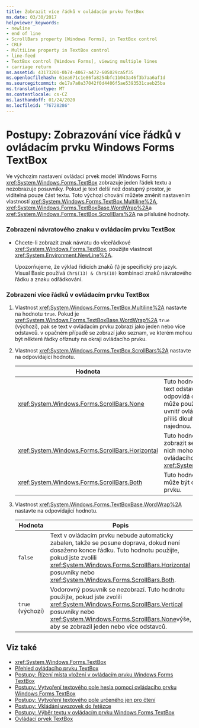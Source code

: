 ```yaml
---
title: Zobrazit více řádků v ovládacím prvku TextBox
ms.date: 03/30/2017
helpviewer_keywords:
- newline
- end of line
- ScrollBars property [Windows Forms], in TextBox control
- CRLF
- MultiLine property in TextBox control
- line-feed
- TextBox control [Windows Forms], viewing multiple lines
- carriage return
ms.assetid: 43173201-0b74-4067-a472-605029ca5f35
ms.openlocfilehash: 61ea671c1e86fa8254bfc1b043a46f3b7aa6af1d
ms.sourcegitcommit: de17a7a0a37042f0d4406f5ae5393531caeb25ba
ms.translationtype: MT
ms.contentlocale: cs-CZ
ms.lasthandoff: 01/24/2020
ms.locfileid: "76728286"
---
```

# <a name="how-to-view-multiple-lines-in-the-windows-forms-textbox-control"></a>Postupy: Zobrazování více řádků v ovládacím prvku Windows Forms TextBox
Ve výchozím nastavení ovládací prvek model Windows Forms <xref:System.Windows.Forms.TextBox> zobrazuje jeden řádek textu a nezobrazuje posuvníky. Pokud je text delší než dostupný prostor, je viditelná pouze část textu. Toto výchozí chování můžete změnit nastavením vlastností <xref:System.Windows.Forms.TextBox.Multiline%2A>, <xref:System.Windows.Forms.TextBoxBase.WordWrap%2A>a <xref:System.Windows.Forms.TextBox.ScrollBars%2A> na příslušné hodnoty.  
  
### <a name="to-display-a-carriage-return-in-the-textbox-control"></a>Zobrazení návratového znaku v ovládacím prvku TextBox  
  
- Chcete-li zobrazit znak návratu do víceřádkové <xref:System.Windows.Forms.TextBox>, použijte vlastnost <xref:System.Environment.NewLine%2A>.  
  
     Upozorňujeme, že výklad řídicích znaků (\\) je specifický pro jazyk. Visual Basic používá `Chr$(13) & Chr$(10)` kombinaci znaků návratového řádku a znaku odřádkování.  
  
### <a name="to-view-multiple-lines-in-the-textbox-control"></a>Zobrazení více řádků v ovládacím prvku TextBox  
  
1. Vlastnost <xref:System.Windows.Forms.TextBox.Multiline%2A> nastavte na hodnotu `true`. Pokud je <xref:System.Windows.Forms.TextBoxBase.WordWrap%2A> `true` (výchozí), pak se text v ovládacím prvku zobrazí jako jeden nebo více odstavců. v opačném případě se zobrazí jako seznam, ve kterém mohou být některé řádky oříznuty na okraji ovládacího prvku.  
  
2. Vlastnost <xref:System.Windows.Forms.TextBox.ScrollBars%2A> nastavte na odpovídající hodnotu.  
  
    |Hodnota|Popis|  
    |-----------|-----------------|  
    |<xref:System.Windows.Forms.ScrollBars.None>|Tuto hodnotu použijte, pokud bude text odstavcem, který téměř vždy odpovídá ovládacímu prvku. Uživatel může použít ukazatel myši k přesunu uvnitř ovládacího prvku, pokud je text příliš dlouhý pro zobrazení všech najednou.|  
    |<xref:System.Windows.Forms.ScrollBars.Horizontal>|Tuto hodnotu použijte, pokud chcete zobrazit seznam řádků, některé z nich mohou být delší než šířka ovládacího prvku <xref:System.Windows.Forms.TextBox>.|  
    |<xref:System.Windows.Forms.ScrollBars.Both>|Tuto hodnotu použijte, pokud seznam může být delší než výška ovládacího prvku.|  
  
3. Vlastnost <xref:System.Windows.Forms.TextBoxBase.WordWrap%2A> nastavte na odpovídající hodnotu.  
  
    |Hodnota|Popis|  
    |-----------|-----------------|  
    |`false`|Text v ovládacím prvku nebude automaticky zabalen, takže se posune doprava, dokud není dosaženo konce řádku. Tuto hodnotu použijte, pokud jste zvolili <xref:System.Windows.Forms.ScrollBars.Horizontal> posuvníky nebo <xref:System.Windows.Forms.ScrollBars.Both>.|  
    |`true` (výchozí)|Vodorovný posuvník se nezobrazí. Tuto hodnotu použijte, pokud jste zvolili <xref:System.Windows.Forms.ScrollBars.Vertical> posuvníky nebo <xref:System.Windows.Forms.ScrollBars.None>výše, aby se zobrazil jeden nebo více odstavců.|  
  
## <a name="see-also"></a>Viz také

- <xref:System.Windows.Forms.TextBox>
- [Přehled ovládacího prvku TextBox](textbox-control-overview-windows-forms.md)
- [Postupy: Řízení místa vložení v ovládacím prvku Windows Forms TextBox](how-to-control-the-insertion-point-in-a-windows-forms-textbox-control.md)
- [Postupy: Vytvoření textového pole hesla pomocí ovládacího prvku Windows Forms TextBox](how-to-create-a-password-text-box-with-the-windows-forms-textbox-control.md)
- [Postupy: Vytvoření textového pole určeného jen pro čtení](how-to-create-a-read-only-text-box-windows-forms.md)
- [Postupy: Vkládání uvozovek do řetězce](how-to-put-quotation-marks-in-a-string-windows-forms.md)
- [Postupy: Výběr textu v ovládacím prvku Windows Forms TextBox](how-to-select-text-in-the-windows-forms-textbox-control.md)
- [Ovládací prvek TextBox](textbox-control-windows-forms.md)

